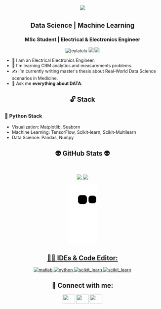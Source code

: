 <h1 align="center">
  <a href="https://git.io/typing-svg">
    <img src="https://readme-typing-svg.herokuapp.com/?lines=▶▶+Hello!+👋+I'm+Leyla+Tülü◀&center=true&size=25">
  </a>
</h1>

<h2 align="center">Data Science | Machine Learning</h2>
<h3 align="center">MSc Student | Electrical & Electronics Engineer</h3>
<p align="center"> 
  <img src="https://komarev.com/ghpvc/?username=leylatulu&label=Profile%20views&color=8000bf&style=flat" alt="leylatulu"> 
  <img src="https://img.shields.io/twitter/follow/leylatulu?style=social"> 
  <img src="https://img.shields.io/github/followers/leylatulu?style=social">
</p>

- 🔋 I am an Electrical Electronics Engineer.
- 🚀 I'm learning CRM analytics and measurements problems.
- ✍ I’m currently writing master's thesis about Real-World Data Science scenarios in Medicine.
- 💬 Ask me **everything about DATA**.

<h2 align="center">🔓 Stack</h2>

### 🐍  **Python Stack**
- Visualization: Matplotlib, Seaborn
- Machine Learning: TensorFlow, Scikit-learn, Scikit-Multilearn
- Data Science: Pandas, Numpy


<h2 align="center">👽 GitHub Stats 👽</h2>
<br>
<p align="center">
<a href="https://github.com/leylatulu">
<img height="160em" src="https://github-readme-stats.vercel.app/api?username=leylatulu&show_icons=true&theme=react&include_all_commits=true&count_private=true"/> 
<img height="160em" src="https://github-readme-stats.vercel.app/api/top-langs/?username=leylatulu&layout=compact&langs_count=16&theme=react"/></div></p>
<div  align="center"> <img src="https://github.com/leylatulu/leylatulu/blob/output/github-contribution-grid-snake.svg" /></div></p>

<h2 align="center">👩‍💻 IDEs & Code Editor:</h2>

<p align="center"> 
  <a href="https://www.mathworks.com/" target="_blank"> <img src="https://user-images.githubusercontent.com/53316818/179799645-5dbf1f03-2ab8-4899-a7cf-d1bfeb11080e.png" alt="matlab" width="40" height="40"/> </a> 
  <a href="https://www.python.org" target="_blank"> <img src="https://user-images.githubusercontent.com/53316818/179799959-54a24474-b0ef-4e89-8584-0181033fbdeb.png" alt="python" width="40" height="40"/> </a> 
  <a href="https://scikit-learn.org/" target="_blank"> <img src="https://user-images.githubusercontent.com/53316818/179800198-f2d28bc9-bd6b-465c-bd34-53f271eab436.png" alt="scikit_learn" width="40" height="40"/> </a> 
  <a href="https://scikit-learn.org/" target="_blank"> <img src="https://user-images.githubusercontent.com/53316818/179800518-6f412fad-5507-4e19-ba8b-0e2ae6625de8.png" alt="scikit_learn" width="40" height="40"/> </a></p>


  
<h2 align="center">💬 Connect with me:</h2>

<p align="center">
<a href="https://twitter.com/leylatulu" target="blank"><img align="center" src="https://raw.githubusercontent.com/rahuldkjain/github-profile-readme-generator/master/src/images/icons/Social/twitter.svg"  height="30" width="40" /></a>
<a href="https://www.linkedin.com/in/leylatulu/" target="blank"><img align="center" src="https://raw.githubusercontent.com/rahuldkjain/github-profile-readme-generator/master/src/images/icons/Social/linked-in-alt.svg"  height="30" width="40" /></a>
<a href="https://medium.com/@98leylatulu" target="blank"><img align="center" src="https://raw.githubusercontent.com/rahuldkjain/github-profile-readme-generator/master/src/images/icons/Social/medium.svg"  height="30" width="40" /></a>
</p>
